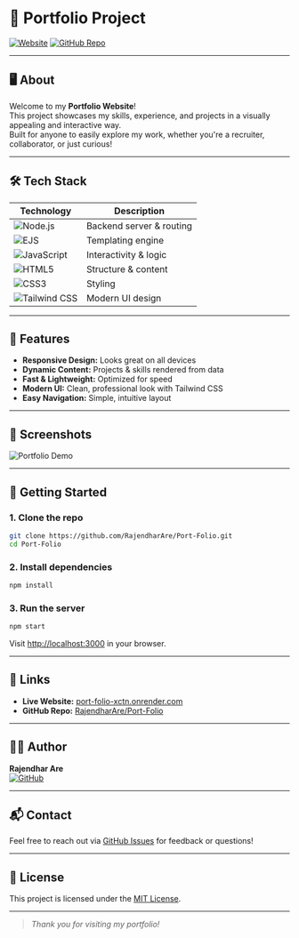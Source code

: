 # 🚀 Portfolio Project

[![Website](https://img.shields.io/badge/Live%20Site-Visit-blue?style=for-the-badge&logo=google-chrome)](https://port-folio-xctn.onrender.com/)
[![GitHub Repo](https://img.shields.io/badge/GitHub-Repository-black?style=for-the-badge&logo=github)](https://github.com/RajendharAre/Port-Folio)

---

## 🖥️ About

Welcome to my **Portfolio Website**!  
This project showcases my skills, experience, and projects in a visually appealing and interactive way.  
Built for anyone to easily explore my work, whether you're a recruiter, collaborator, or just curious!

---

## 🛠️ Tech Stack

| Technology   | Description                           |
|--------------|---------------------------------------|
| ![Node.js](https://img.shields.io/badge/Node.js-339933?style=flat-square&logo=node.js&logoColor=white) | Backend server & routing |
| ![EJS](https://img.shields.io/badge/EJS-23CFA7?style=flat-square&logo=ejs&logoColor=white) | Templating engine        |
| ![JavaScript](https://img.shields.io/badge/JavaScript-F7DF1E?style=flat-square&logo=javascript&logoColor=black) | Interactivity & logic    |
| ![HTML5](https://img.shields.io/badge/HTML5-E34F26?style=flat-square&logo=html5&logoColor=white) | Structure & content      |
| ![CSS3](https://img.shields.io/badge/CSS3-1572B6?style=flat-square&logo=css3&logoColor=white) | Styling                  |
| ![Tailwind CSS](https://img.shields.io/badge/TailwindCSS-38B2AC?style=flat-square&logo=tailwind-css&logoColor=white) | Modern UI design         |

---

## 🌟 Features

- **Responsive Design:** Looks great on all devices
- **Dynamic Content:** Projects & skills rendered from data
- **Fast & Lightweight:** Optimized for speed
- **Modern UI:** Clean, professional look with Tailwind CSS
- **Easy Navigation:** Simple, intuitive layout

---

## 📸 Screenshots

![Portfolio Demo](https://drive.google.com/file/d/1S3XdggVBCQsUQ-P029O2izb4f8RnPUH_/view?usp=drive_link)

---

## 🚦 Getting Started

### 1. Clone the repo

```bash
git clone https://github.com/RajendharAre/Port-Folio.git
cd Port-Folio
```

### 2. Install dependencies

```bash
npm install
```

### 3. Run the server

```bash
npm start
```

Visit [http://localhost:3000](http://localhost:3000) in your browser.

---

## 🔗 Links

- **Live Website:** [port-folio-xctn.onrender.com](https://port-folio-xctn.onrender.com/)
- **GitHub Repo:** [RajendharAre/Port-Folio](https://github.com/RajendharAre/Port-Folio)

---

## 🙋‍♂️ Author

**Rajendhar Are**  
[![GitHub](https://img.shields.io/badge/GitHub-Follow-black?style=flat-square&logo=github)](https://github.com/RajendharAre)

---

## 📬 Contact

Feel free to reach out via [GitHub Issues](https://github.com/RajendharAre/Port-Folio/issues) for feedback or questions!

---

## 📄 License

This project is licensed under the [MIT License](LICENSE).

---

> _Thank you for visiting my portfolio!_